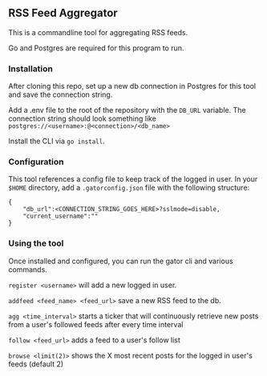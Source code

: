 ## RSS Feed Aggregator

This is a commandline tool for aggregating RSS feeds.

Go and Postgres are required for this program to run.

### Installation

After cloning this repo, set up a new db connection in Postgres for this tool and save the connection string.

Add a .env file to the root of the repository with the `DB_URL` variable. The connection string should look something like `postgres://<username>:@<connection>/<db_name>`

Install the CLI via `go install`.

### Configuration

This tool references a config file to keep track of the logged in user. In your `$HOME` directory, add a `.gatorconfig.json` file with the following structure:

```
{
	"db_url":<CONNECTION_STRING_GOES_HERE>?sslmode=disable,
	"current_username":""
}
```

### Using the tool

Once installed and configured, you can run the gator cli and various commands.

`register <username>` will add a new logged in user.

`addfeed <feed_name> <feed_url>` save a new RSS feed to the db.

`agg <time_interval>` starts a ticker that will continuously retrieve new posts from a user's followed feeds after every time interval

`follow <feed_url>` adds a feed to a user's follow list

`browse <limit(2)>` shows the X most recent posts for the logged in user's feeds (default 2)
